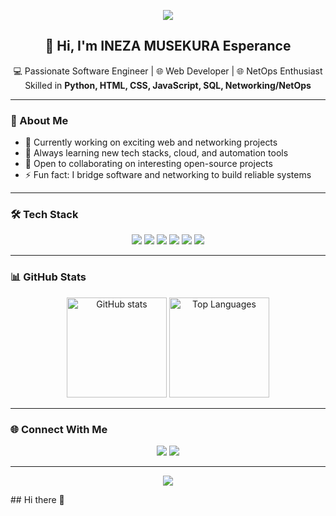 <!-- Banner Image -->
<p align="center">
  <img src="https://capsule-render.vercel.app/api?type=rect&color=gradient&height=120&section=header&text=Hey%20there!%20I'm%20a%20Software%20Engineer%20👩‍💻&fontSize=24&fontColor=ffffff" />
</p>

<!-- Introduction -->
<h2 align="center">👋 Hi, I'm INEZA MUSEKURA Esperance</h2>
<p align="center">
  💻 Passionate Software Engineer | 🌐 Web Developer | 🌐 NetOps Enthusiast <br/>
  Skilled in <b>Python, HTML, CSS, JavaScript, SQL, Networking/NetOps</b>  
</p>

---

### 🚀 About Me  
- 🔭 Currently working on exciting web and networking projects  
- 🌱 Always learning new tech stacks, cloud, and automation tools  
- 🤝 Open to collaborating on interesting open-source projects  
- ⚡ Fun fact: I bridge software and networking to build reliable systems  

---

### 🛠️ Tech Stack  

<p align="center">
  <!-- Languages -->
  <img src="https://img.shields.io/badge/Python-3776AB?style=for-the-badge&logo=python&logoColor=white" />
  <img src="https://img.shields.io/badge/HTML5-E34F26?style=for-the-badge&logo=html5&logoColor=white" />
  <img src="https://img.shields.io/badge/CSS3-1572B6?style=for-the-badge&logo=css3&logoColor=white" />
  <img src="https://img.shields.io/badge/JavaScript-F7DF1E?style=for-the-badge&logo=javascript&logoColor=black" />

  <!-- Databases -->
  <img src="https://img.shields.io/badge/SQL-336791?style=for-the-badge&logo=postgresql&logoColor=white" />

  <!-- Networking/NetOps -->
  <img src="https://img.shields.io/badge/NetOps-0088CC?style=for-the-badge&logo=cisco&logoColor=white" />
</p>

---

### 📊 GitHub Stats  

<p align="center">
  <img src="https://github-readme-stats.vercel.app/api?username=Musekura20&show_icons=true&theme=tokyonight" alt="GitHub stats" height="160"/>
  <img src="https://github-readme-stats.vercel.app/api/top-langs/?username=Musekura20&layout=compact&theme=tokyonight" alt="Top Languages" height="160"/>
</p>

---

### 🌐 Connect With Me  

<p align="center">
  <a href="https://www.linkedin.com/in/YOUR-LINKEDIN/"><img src="https://img.shields.io/badge/LinkedIn-0A66C2?style=for-the-badge&logo=linkedin&logoColor=white"/></a>
  <a href="mailto:your.email@example.com"><img src="https://img.shields.io/badge/Email-D14836?style=for-the-badge&logo=gmail&logoColor=white"/></a>
</p>

---

<p align="center">
  <img src="https://capsule-render.vercel.app/api?type=waving&color=gradient&height=100&section=footer"/>
</p>
## Hi there 👋

<!--
**Musekura20/Musekura20** is a ✨ _special_ ✨ repository because its `README.md` (this file) appears on your GitHub profile.

Here are some ideas to get you started:

- 🔭 I’m currently working on ...
- 🌱 I’m currently learning ...
- 👯 I’m looking to collaborate on ...
- 🤔 I’m looking for help with ...
- 💬 Ask me about ...
- 📫 How to reach me: ...
- 😄 Pronouns: ...
- ⚡ Fun fact: ...
-->
